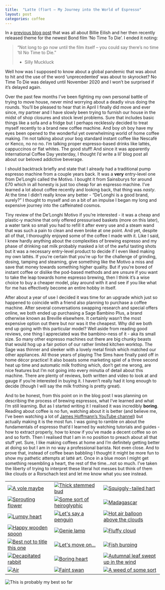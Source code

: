 ```yaml
---
title:  "Latte (f)art – My Journey into the World of Espresso"
layout: post
categories: coffee
---
```


In a [previous blog post]({{site.url}}/2020/02/no-time-to-eilish/) that was all about Billie Eilish and her then recently released theme for the newest Bond film ‘No Time To Die’. I ended it noting:

> “Not long to go now until the film itself – you could say there’s no time ‘til No Time to Die.”
> - Silly Muckluck

Well how was I supposed to know about a global pandemic that was about to hit and the use of the word ‘unprecedented’ was about to skyrocket? No Time To Die was delayed until November 2020 and I won’t be surprised if it’s delayed again.

<!-- readmore -->

Over the past few months I’ve been fighting my own personal battle of trying to move house, never mind worrying about a deadly virus doing the rounds. You’ll be pleased to hear that in April I finally did move and ever since, my partner and I have slowly been trying to furnish our house in the midst of shop closures and stock level problems. Sure that includes basic things like a sofa and a fridge but I perhaps recklessly decided to treat myself recently to a brand new coffee machine. And boy oh boy have my eyes been opened to the wonderful yet overwhelming world of home coffee making. I’m not talking about your bog standard instant coffee like Nescafé or Kenco, no no no. I’m talking proper espresso-based drinks like lattés, cappuccinos or flat whites. The good stuff! And since it was apparently International Coffee Day yesterday, I thought I’d write a lil’ blog post all about our beloved addictive beverage.

I should backtrack briefly and state that I already had a traditional pump espresso machine from a couple years back. It was a **very** entry-level one from De’Longhi called the Motivo. I bought it from Sainsburys for around £70 which in all honesty is just too cheap for an espresso machine. I’ve learned a lot about coffee recently and looking back, that thing was _nasty_. At the time I didn’t really know any better - “De’Longhi is a good brand, surely?” I thought to myself and on a bit of an impulse I began my long and expensive journey into the caffeinated cosmos.

Tiny review of the De’Longhi Motivo if you’re interested - it was a cheap and plastic-y machine that only offered pressurised baskets (more on this later), a water tank so small you had to refill it after every use and a steam wand that was such a pain to clean and even broke at one point. And yet, despite all of that, I thoroughly enjoyed some of the coffee I made with it. Like I said, I knew hardly anything about the complexities of brewing espresso and my phase of drinking oat milk probably masked a lot of the awful tasting shots but it was a necessary entry-level product to decide if I even liked making my own lattés. If you’re certain that you’re up for the challenge of grinding, dosing, tamping and steaming, give something like the Motivo a miss and save that money towards something higher quality. But if you’re bored of instant coffee or dislike the pod-based methods and are unsure if you want to take the leap towards home espresso brewing, then I think it’s a wise choice to buy a cheaper model, play around with it and see if you like what for me has effectively become an entire hobby in itself.

After about a year of use I decided it was time for an upgrade which just so happened to coincide with a friend also planning to purchase a coffee machine. After several conversations swapping research and special offers online, we both ended up purchasing a Sage Bambino Plus, a brand otherwise known as Breville elsewhere. It certainly wasn’t the most expensive option out there but nor was it the cheapest. Why did we both end up going with this particular model? Well aside from reading good reviews, one thing I appreciated was the bambino-ness of it - aka its small size. So many other espresso machines out there are big chunky beasts that would hog up a fair potion of our rather limited kitchen worktop. The Sage was thinner and sleeker with a lovely metal finish which matched our other appliances. All those years of playing The Sims have finally paid off in home décor practice! It also boasts some marketing spiel of a three second heat up time and automatic milk frothing which, don’t get me wrong, are nice features but I’m not going into every minutia of detail about this machine. There are plenty of reviews, both written and video to look at and gauge if you’re interested in buying it. I haven’t really had it long enough to decide (though I will say the milk frothing is pretty great).

And to be honest, from this point on in the blog post I was planning on describing the process of brewing espressos, what I’ve learned and what I’m still learning. But as I started writing it I realised it was incredibly **boring**. Reading about coffee is no fun, watching about it is better (and believe me, I’ve been watching a lot of [James Hoffmann’s YouTube channel](https://www.youtube.com/channel/UCMb0O2CdPBNi-QqPk5T3gsQ)) but actually making it is the most fun. I was going to ramble on about the fundamentals of espresso that’d I learned by watching tutorials and guides - how to extract properly, how to know if you’ve made a decent coffee so on and so forth. Then I realised that I am in no position to preach about all that stuff yet. Sure, I like making coffees at home and I’m definitely getting better at doing so but I am in no way a professional barista. Not even close. And to prove that, instead of coffee bean babbling I thought it might be more fun to show my pathetic attempts at latté art. Once in a blue moon I might get something resembling a heart, the rest of the time...not so much. I’ve taken the liberty of trying to interpret these literal hot messes but think of them like clouds or a Rorschach test and let me know what you see instead.

|  |  |  |
|---|---|---|
| [![A vole maybe]({{site.url}}/assets/images/2020/10/a-vole-maybe.jpeg)]({{site.url}}/assets/images/2020/10/a-vole-maybe.jpeg) | [![Thick stemmed bud]({{site.url}}/assets/images/2020/10/thick-stemmed-bud.jpeg)]({{site.url}}/assets/images/2020/10/thick-stemmed-bud.jpeg) | [![Squiggly-tailed hart]({{site.url}}/assets/images/2020/10/squiggly-tailed-heart.jpeg)]({{site.url}}/assets/images/2020/10/squiggly-tailed-hear.jpeg) |
| [![Sprouting flower]({{site.url}}/assets/images/2020/10/sprouting-flower.jpeg)]({{site.url}}/assets/images/2020/10/sprouting-flower.jpeg) | [![Some sort of heiroglyphic]({{site.url}}/assets/images/2020/10/some-sort-of-heiroglyphic.jpeg)]({{site.url}}/assets/images/2020/10/some-sort-of-heiroglyphic.jpeg) | [![Madagascar]({{site.url}}/assets/images/2020/10/madagascar.jpeg)]({{site.url}}/assets/images/2020/10/madagascar.jpeg) |
| [![Lumpy heart]({{site.url}}/assets/images/2020/10/lumpy-heart.jpeg)]({{site.url}}/assets/images/2020/10/lumpy-heart.jpeg) | [![Let's say a penguin]({{site.url}}/assets/images/2020/10/lets-say-a-penguin.jpeg)]({{site.url}}/assets/images/2020/10/lets-say-a-penguin.jpeg) | [![Hot air balloon above the clouds]({{site.url}}/assets/images/2020/10/hot-air-balloon-above-the-clouds.jpeg)]({{site.url}}/assets/images/2020/10/hot-air-balloon-above-the-clouds.jpeg) |
| [![Happy wooden spoon]({{site.url}}/assets/images/2020/10/happy-wooden-spoon.jpeg)]({{site.url}}/assets/images/2020/10/happy-wooden-spoon.jpeg) | [![Genie lamp]({{site.url}}/assets/images/2020/10/genie-lamp.jpeg)]({{site.url}}/assets/images/2020/10/genie-lamp.jpeg) | [![Fluffy cloud]({{site.url}}/assets/images/2020/10/fluffy-cloud.jpeg)]({{site.url}}/assets/images/2020/10/fluffy-cloud.jpeg) |
| [![Best not to title this one]({{site.url}}/assets/images/2020/10/best-not-to-title-this-one.jpeg)]({{site.url}}/assets/images/2020/10/best-not-to-title-this-one.jpeg) | [![Let's move on...]({{site.url}}/assets/images/2020/10/lets-move-on.jpeg)]({{site.url}}/assets/images/2020/10/lets-move-on.jpeg) | [![Fish burping]({{site.url}}/assets/images/2020/10/fish-burping.jpeg)]({{site.url}}/assets/images/2020/10/fish-burping.jpeg) |
| [![Decapitated rabbit]({{site.url}}/assets/images/2020/10/decapitated-rabbit.jpeg)]({{site.url}}/assets/images/2020/10/decapitated-rabbit.jpeg) | [![Boring heart]({{site.url}}/assets/images/2020/10/boring-heart.jpeg)]({{site.url}}/assets/images/2020/10/boring-heart.jpeg) | [![Autumnal leaf swept up in the wind]({{site.url}}/assets/images/2020/10/autumnal-leaf-swept-up-in-the-rain.jpeg)]({{site.url}}/assets/images/2020/10/autumnal-leaf-swept-up-in-the-rain.jpeg) |
| [![Air]({{site.url}}/assets/images/2020/10/air.jpeg)]({{site.url}}/assets/images/2020/10/air.jpeg) | [![Faint swan]({{site.url}}/assets/images/2020/10/faint-swan.jpeg)]({{site.url}}/assets/images/2020/10/faint-swan.jpeg) | [![A weed of some sort]({{site.url}}/assets/images/2020/10/a-weed-of-some-sort.jpeg)]({{site.url}}/assets/images/2020/10/a-weed-of-some-sort.jpeg) |

![This is probably my best so far]({{site.url}}/assets/images/2020/10/probably-my-best-so-far.jpeg)
